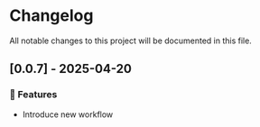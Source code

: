 # Changelog

All notable changes to this project will be documented in this file.

## [0.0.7] - 2025-04-20

### 🚀 Features

- Introduce new workflow

<!-- generated by git-cliff -->
